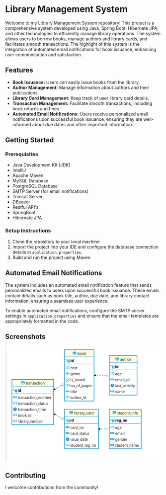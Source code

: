 # Library Management System 

Welcome to my Library Management System repository! This project is a comprehensive system developed using Java, Spring Boot, Hibernate JPA, and other technologies to efficiently manage library operations. The system allows users to borrow books, manage authors and library cards, and facilitates smooth transactions. The highlight of this system is the integration of automated email notifications for book issuance, enhancing user communication and satisfaction.

## Features

- **Book Issuance:** Users can easily issue books from the library.
- **Author Management:** Manage information about authors and their publications.
- **Library Card Management:** Keep track of user library card details.
- **Transaction Management:** Facilitate smooth transactions, including book returns and fines.
- **Automated Email Notifications:** Users receive personalized email notifications upon successful book issuance, ensuring they are well-informed about due dates and other important information.

## Getting Started

### Prerequisites

- Java Development Kit (JDK)
- IntelliJ 
- Apache Maven
- MySQL Database
- PostgreSQL Database
- SMTP Server (for email notifications)
- Tomcat Server
- DBeaver
- Restful API's
- SpringBoot
- Hibernate JPA

### Setup Instructions

1. Clone the repository to your local machine
2. Import the project into your IDE and configure the database connection details in `application.properties`.
3. Build and run the project using Maven


## Automated Email Notifications

The system includes an automated email notification feature that sends personalized emails to users upon successful book issuance. These emails contain details such as book title, author, due date, and library contact information, ensuring a seamless user experience.

To enable automated email notifications, configure the SMTP server settings in `application.properties` and ensure that the email templates are appropriately formatted in the code.

## Screenshots

![ER Diagram of lms](https://github.com/Anam1980/Library_Management_System/blob/master/Screenshot%202023-10-01%20200820.png)


## Contributing

I welcome contributions from the community! 


